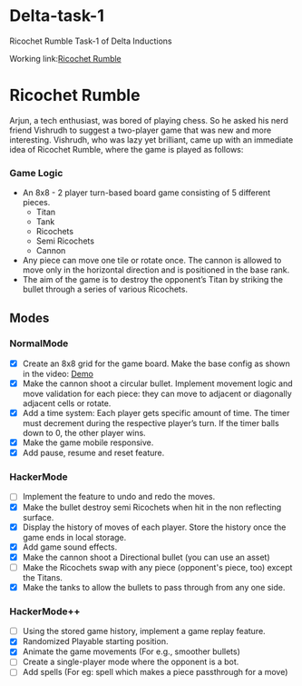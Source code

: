 # Delta-task-1
Ricochet Rumble
Task-1 of Delta Inductions

Working link:<a href="https://yugesh19.github.io/Delta-task-1/">Ricochet Rumble</a>

# Ricochet Rumble

Arjun, a tech enthusiast, was bored of playing chess. So he asked his nerd friend Vishrudh to suggest a two-player game that was new and more interesting. Vishrudh, who was lazy yet brilliant, came up with an immediate idea of Ricochet Rumble, where the game is played as follows:

### Game Logic

- An 8x8 - 2 player turn-based board game consisting of 5 different pieces.
  - Titan
  - Tank
  - Ricochets
  - Semi Ricochets
  - Cannon
- Any piece can move one tile or rotate once. The cannon is allowed to move only in the horizontal direction and is positioned in the base rank.
- The aim of the game is to destroy the opponent’s Titan by striking the bullet through a series of various Ricochets.

## Modes

### NormalMode

- [x] Create an 8x8 grid for the game board. Make the base config as shown in the video: [Demo](https://www.youtube.com/watch?v=-gpd-5AY6T0)
- [x]  Make the cannon shoot a circular bullet. Implement movement logic and move validation for each piece: they can move to adjacent or diagonally adjacent cells or rotate.
- [x]  Add a time system: Each player gets specific amount of time. The timer must decrement during the respective player’s turn. If the timer balls down to 0, the other player wins.
- [x]  Make the game mobile responsive.
- [x]  Add pause, resume and reset feature.

### HackerMode

- [ ]  Implement the feature to undo and redo the moves.
- [x]  Make the bullet destroy semi Ricochets when hit in the non reflecting surface.
- [x]  Display the history of moves of each player. Store the history once the game ends in local storage.
- [x]  Add game sound effects.
- [x]  Make the cannon shoot a Directional bullet (you can use an asset)
- [ ]  Make the Ricochets swap with any piece (opponent's piece, too) except the Titans.
- [x]  Make the tanks to allow the bullets to pass through from any one side.

### HackerMode++

- [ ]  Using the stored game history, implement a game replay feature.
- [x]  Randomized Playable starting position.
- [x]  Animate the game movements (For e.g., smoother bullets)
- [ ]  Create a single-player mode where the opponent is a bot.
- [ ]  Add spells (For eg: spell which makes a piece passthrough for a move)
